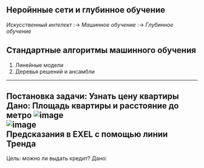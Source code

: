Неройнные сети и глубинное обучение
----
*Искусственный интелект* :->
*Машинное обучение* :-> 
*Глубинное обучение* 

Стандартные алгоритмы машинного обучения
----
1. Линейные модели 
2. Деревья решений и ансамбли
----
Постановка задачи: Узнать цену квартиры</br>
Дано: Площадь квартиры и расстояние до метро
![image](https://user-images.githubusercontent.com/97594420/190988932-8816b58d-b3ab-47c5-bc7d-cc64ec475ecf.png)</br>
![image](https://user-images.githubusercontent.com/97594420/190992225-72b610b1-0eb4-4c2b-bf1f-85a8267b71e3.png)</br>
Предсказания в EXEL с помощью линии Тренда
----
Цель: можно ли выдать кредит?
Дано:
